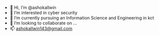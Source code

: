 - 👋 Hi, I’m @ashokallwin
- 👀 I’m interested in cyber security
- 🌱 I’m currently pursuing an Information Science and Engineering in kct
- 💞️ I’m looking to collaborate on ...
- 📫 ashokallwin143@gmail.com

<!---
ashokallwin/ashokallwin is a ✨ special ✨ repository because its `README.md` (this file) appears on your GitHub profile.
You can click the Preview link to take a look at your changes.
--->
